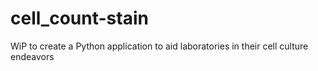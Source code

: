 # cell_count-stain
WiP to create a Python application to aid laboratories in their cell culture endeavors
